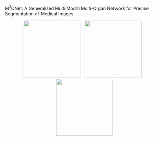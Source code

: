 M<sup>3</sup>ONet: A Generalized Multi Modal Multi-Organ Network for Precise Segmentation of Medical Images



<p align="center">
  <img src="https://github.com/Snehashis100/M3ONet/blob/main/media/input_imgs.gif" width="180" height="180"/>&nbsp;&nbsp;&nbsp;<img src="https://github.com/Snehashis100/M3ONet/blob/main/media/gt_imgs.gif" width="180" height="180"/>&nbsp;&nbsp;&nbsp;<img src="https://github.com/Snehashis100/M3ONet/blob/main/media/output_imgs.gif" width="180" height="180"/>
</p>
